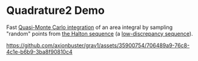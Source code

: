 # Quadrature2 Demo

Fast [Quasi-Monte Carlo integration](https://en.wikipedia.org/wiki/Quasi-Monte_Carlo_method)
of an area integral by sampling "random" points from
[the Halton sequence](https://en.wikipedia.org/wiki/Halton_sequence)
(a [low-discrepancy sequence](https://en.wikipedia.org/wiki/Low-discrepancy_sequence)).



https://github.com/axionbuster/grav1/assets/35900754/706489a9-76c8-4c1e-b6b9-3ba8f90810c4

